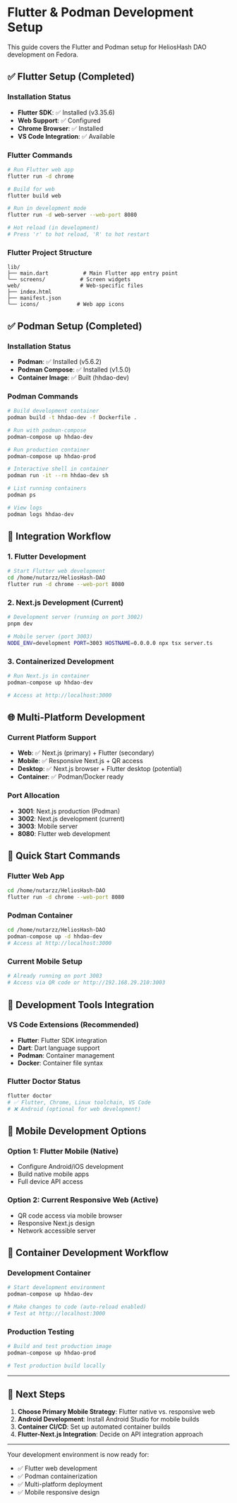 # Flutter & Podman Development Setup

This guide covers the Flutter and Podman setup for HeliosHash DAO development on Fedora.

## ✅ Flutter Setup (Completed)

### Installation Status
- **Flutter SDK**: ✅ Installed (v3.35.6)
- **Web Support**: ✅ Configured
- **Chrome Browser**: ✅ Installed
- **VS Code Integration**: ✅ Available

### Flutter Commands
```bash
# Run Flutter web app
flutter run -d chrome

# Build for web
flutter build web

# Run in development mode
flutter run -d web-server --web-port 8080

# Hot reload (in development)
# Press 'r' to hot reload, 'R' to hot restart
```

### Flutter Project Structure
```
lib/
├── main.dart           # Main Flutter app entry point
└── screens/           # Screen widgets
web/                   # Web-specific files
├── index.html
├── manifest.json
└── icons/            # Web app icons
```

## ✅ Podman Setup (Completed)

### Installation Status
- **Podman**: ✅ Installed (v5.6.2)
- **Podman Compose**: ✅ Installed (v1.5.0)
- **Container Image**: ✅ Built (hhdao-dev)

### Podman Commands
```bash
# Build development container
podman build -t hhdao-dev -f Dockerfile .

# Run with podman-compose
podman-compose up hhdao-dev

# Run production container
podman-compose up hhdao-prod

# Interactive shell in container
podman run -it --rm hhdao-dev sh

# List running containers
podman ps

# View logs
podman logs hhdao-dev
```

## 🔄 Integration Workflow

### 1. Flutter Development
```bash
# Start Flutter web development
cd /home/nutarzz/HeliosHash-DAO
flutter run -d chrome --web-port 8080
```

### 2. Next.js Development (Current)
```bash
# Development server (running on port 3002)
pnpm dev

# Mobile server (port 3003)
NODE_ENV=development PORT=3003 HOSTNAME=0.0.0.0 npx tsx server.ts
```

### 3. Containerized Development
```bash
# Run Next.js in container
podman-compose up hhdao-dev

# Access at http://localhost:3000
```

## 🌐 Multi-Platform Development

### Current Platform Support
- **Web**: ✅ Next.js (primary) + Flutter (secondary)
- **Mobile**: ✅ Responsive Next.js + QR access
- **Desktop**: ✅ Next.js browser + Flutter desktop (potential)
- **Container**: ✅ Podman/Docker ready

### Port Allocation
- **3001**: Next.js production (Podman)
- **3002**: Next.js development (current)
- **3003**: Mobile server
- **8080**: Flutter web development

## 🚀 Quick Start Commands

### Flutter Web App
```bash
cd /home/nutarzz/HeliosHash-DAO
flutter run -d chrome --web-port 8080
```

### Podman Container
```bash
cd /home/nutarzz/HeliosHash-DAO
podman-compose up -d hhdao-dev
# Access at http://localhost:3000
```

### Current Mobile Setup
```bash
# Already running on port 3003
# Access via QR code or http://192.168.29.210:3003
```

## 🔧 Development Tools Integration

### VS Code Extensions (Recommended)
- **Flutter**: Flutter SDK integration
- **Dart**: Dart language support
- **Podman**: Container management
- **Docker**: Container file syntax

### Flutter Doctor Status
```bash
flutter doctor
# ✅ Flutter, Chrome, Linux toolchain, VS Code
# ❌ Android (optional for web development)
```

## 📱 Mobile Development Options

### Option 1: Flutter Mobile (Native)
- Configure Android/iOS development
- Build native mobile apps
- Full device API access

### Option 2: Current Responsive Web (Active)
- QR code access via mobile browser
- Responsive Next.js design
- Network accessible server

## 🐳 Container Development Workflow

### Development Container
```bash
# Start development environment
podman-compose up hhdao-dev

# Make changes to code (auto-reload enabled)
# Test at http://localhost:3000
```

### Production Testing
```bash
# Build and test production image
podman-compose up hhdao-prod

# Test production build locally
```

---

## 🎯 Next Steps

1. **Choose Primary Mobile Strategy**: Flutter native vs. responsive web
2. **Android Development**: Install Android Studio for mobile builds
3. **Container CI/CD**: Set up automated container builds
4. **Flutter-Next.js Integration**: Decide on API integration approach

---

Your development environment is now ready for:
- ✅ Flutter web development
- ✅ Podman containerization  
- ✅ Multi-platform deployment
- ✅ Mobile responsive design